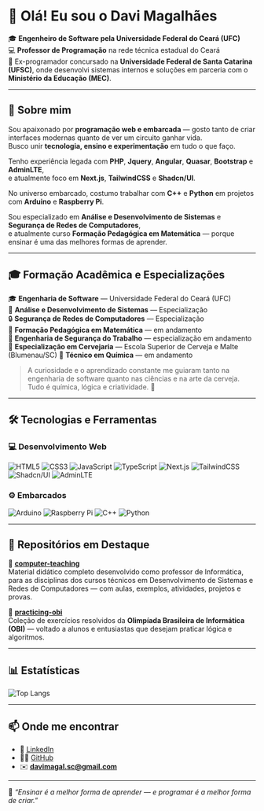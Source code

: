# 👋 Olá! Eu sou o Davi Magalhães

🎓 **Engenheiro de Software pela Universidade Federal do Ceará (UFC)**  
💻 **Professor de Programação** na rede técnica estadual do Ceará  
💼 Ex-programador concursado na **Universidade Federal de Santa Catarina (UFSC)**, onde desenvolvi sistemas internos e soluções em parceria com o **Ministério da Educação (MEC)**.

---

## 🧠 Sobre mim

Sou apaixonado por **programação web e embarcada** — gosto tanto de criar interfaces modernas quanto de ver um circuito ganhar vida.  
Busco unir **tecnologia, ensino e experimentação** em tudo o que faço.

Tenho experiência legada com **PHP**, **Jquery**, **Angular**, **Quasar**, **Bootstrap** e **AdminLTE**,  
e atualmente foco em **Next.js**, **TailwindCSS** e **Shadcn/UI**.

No universo embarcado, costumo trabalhar com **C++** e **Python** em projetos com **Arduino** e **Raspberry Pi**.

Sou especializado em **Análise e Desenvolvimento de Sistemas** e **Segurança de Redes de Computadores**,  
e atualmente curso **Formação Pedagógica em Matemática** — porque ensinar é uma das melhores formas de aprender.

---

## 🎓 Formação Acadêmica e Especializações

🎓 **Engenharia de Software** — Universidade Federal do Ceará (UFC)  
💼 **Análise e Desenvolvimento de Sistemas** — Especialização  
🔒 **Segurança de Redes de Computadores** — Especialização  
📘 **Formação Pedagógica em Matemática** — em andamento  
🦺 **Engenharia de Segurança do Trabalho** — especialização em andamento  
🍺 **Especialização em Cervejaria** — Escola Superior de Cerveja e Malte (Blumenau/SC)
🧪 **Técnico em Química** — em andamento

> A curiosidade e o aprendizado constante me guiaram tanto na engenharia de software quanto nas ciências e na arte da cerveja. Tudo é química, lógica e criatividade. 🍻

---

## 🛠️ Tecnologias e Ferramentas

### 💻 Desenvolvimento Web

![HTML5](https://img.shields.io/badge/-HTML5-E34F26?logo=html5&logoColor=white)
![CSS3](https://img.shields.io/badge/-CSS3-1572B6?logo=css3&logoColor=white)
![JavaScript](https://img.shields.io/badge/-JavaScript-F7DF1E?logo=javascript&logoColor=black)
![TypeScript](https://img.shields.io/badge/-TypeScript-3178C6?logo=typescript&logoColor=white)
![Next.js](https://img.shields.io/badge/-Next.js-000000?logo=nextdotjs&logoColor=white)
![TailwindCSS](https://img.shields.io/badge/-TailwindCSS-38B2AC?logo=tailwindcss&logoColor=white)
![Shadcn/UI](https://img.shields.io/badge/-Shadcn%2FUI-000000?logo=react&logoColor=white)
![AdminLTE](https://img.shields.io/badge/-AdminLTE-1A1A1A?logo=adminlte&logoColor=white)

### ⚙️ Embarcados

![Arduino](https://img.shields.io/badge/-Arduino-00979D?logo=arduino&logoColor=white)
![Raspberry Pi](https://img.shields.io/badge/-Raspberry%20Pi-A22846?logo=raspberrypi&logoColor=white)
![C++](https://img.shields.io/badge/-C++-00599C?logo=cplusplus&logoColor=white)
![Python](https://img.shields.io/badge/-Python-3776AB?logo=python&logoColor=white)

---

## 🌟 Repositórios em Destaque

📘 **[computer-teaching](https://github.com/davimagals/computer-teaching)**  
Material didático completo desenvolvido como professor de Informática, para as disciplinas dos cursos técnicos em Desenvolvimento de Sistemas e Redes de Computadores — com aulas, exemplos, atividades, projetos e provas.

🏅 **[practicing-obi](https://github.com/davimagals/practicing-obi)**  
Coleção de exercícios resolvidos da **Olimpíada Brasileira de Informática (OBI)** — voltado a alunos e entusiastas que desejam praticar lógica e algoritmos.

---

## 📊 Estatísticas

![Top Langs](https://github-readme-stats.vercel.app/api/top-langs/?username=davimagals&layout=compact&theme=github_dark)

---

## 📫 Onde me encontrar

- 💼 [LinkedIn](https://linkedin.com/in/davimagals)
- 🧑‍💻 [GitHub](https://github.com/davimagals)
- ✉️ **davimagal.sc@gmail.com**

---

💬 _“Ensinar é a melhor forma de aprender — e programar é a melhor forma de criar.”_
